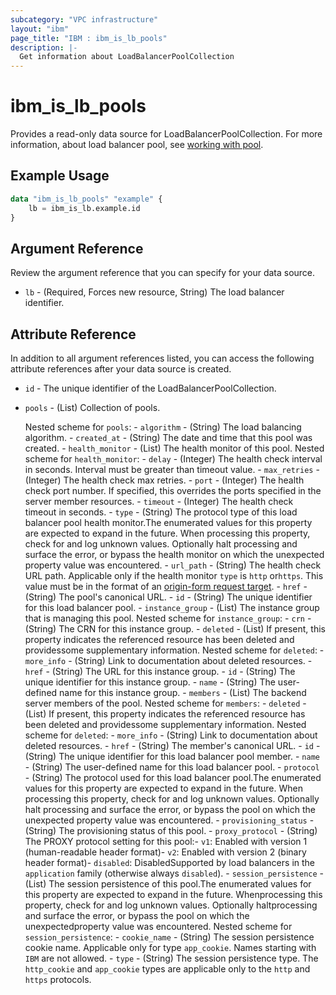 ```yaml
---
subcategory: "VPC infrastructure"
layout: "ibm"
page_title: "IBM : ibm_is_lb_pools"
description: |-
  Get information about LoadBalancerPoolCollection
---
```


# ibm_is_lb_pools

Provides a read-only data source for LoadBalancerPoolCollection. For more information, about load balancer pool, see [working with pool](https://cloud.ibm.com/docs/vpc?topic=vpc-nlb-pools).

## Example Usage

```terraform
data "ibm_is_lb_pools" "example" {
	lb = ibm_is_lb.example.id
}
```

## Argument Reference

Review the argument reference that you can specify for your data source.

- `lb` - (Required, Forces new resource, String) The load balancer identifier.

## Attribute Reference

In addition to all argument references listed, you can access the following attribute references after your data source is created.

- `id` - The unique identifier of the LoadBalancerPoolCollection.
- `pools` - (List) Collection of pools.

	Nested scheme for `pools`:
    	- `algorithm` - (String) The load balancing algorithm.
    	- `created_at` - (String) The date and time that this pool was created.
    	- `health_monitor` - (List) The health monitor of this pool.
			Nested scheme for `health_monitor`:
			- `delay` - (Integer) The health check interval in seconds. Interval must be greater than timeout value.
    		- `max_retries` - (Integer) The health check max retries.
    		- `port` - (Integer) The health check port number. If specified, this overrides the ports specified in the server member resources.
    		- `timeout` - (Integer) The health check timeout in seconds.
    		- `type` - (String) The protocol type of this load balancer pool health monitor.The enumerated values for this property are expected to expand in the future. When processing this property, check for and log unknown values. Optionally halt processing and surface the error, or bypass the health monitor on which the unexpected property value was encountered.
    		- `url_path` - (String) The health check URL path. Applicable only if the health monitor `type` is `http` or`https`. This value must be in the format of an [origin-form request target](https://tools.ietf.org/html/rfc7230#section-5.3.1).
    	- `href` - (String) The pool's canonical URL.
    	- `id` - (String) The unique identifier for this load balancer pool.
    	- `instance_group` - (List) The instance group that is managing this pool.
			Nested scheme for `instance_group`:
        		- `crn` - (String) The CRN for this instance group.
        		- `deleted` - (List) If present, this property indicates the referenced resource has been deleted and providessome supplementary information.
					Nested scheme for `deleted`:
        			- `more_info` - (String) Link to documentation about deleted resources.
            		- `href` - (String) The URL for this instance group.
            		- `id` - (String) The unique identifier for this instance group.
            		- `name` - (String) The user-defined name for this instance group.
    	- `members` - (List) The backend server members of the pool.
			Nested scheme for `members`:
				- `deleted` - (List) If present, this property indicates the referenced resource has been deleted and providessome supplementary information.
				Nested scheme for `deleted`:
        			- `more_info` - (String) Link to documentation about deleted resources.
            		- `href` - (String) The member's canonical URL.
            		- `id` - (String) The unique identifier for this load balancer pool member.
    	- `name` - (String) The user-defined name for this load balancer pool.
    	- `protocol` - (String) The protocol used for this load balancer pool.The enumerated values for this property are expected to expand in the future. When processing this property, check for and log unknown values. Optionally halt processing and surface the error, or bypass the pool on which the unexpected property value was encountered.
    	- `provisioning_status` - (String) The provisioning status of this pool.
    	- `proxy_protocol` - (String) The PROXY protocol setting for this pool:- `v1`: Enabled with version 1 (human-readable header format)- `v2`: Enabled with version 2 (binary header format)- `disabled`: DisabledSupported by load balancers in the `application` family (otherwise always `disabled`).
    	- `session_persistence` - (List) The session persistence of this pool.The enumerated values for this property are expected to expand in the future. Whenprocessing this property, check for and log unknown values. Optionally haltprocessing and surface the error, or bypass the pool on which the unexpectedproperty value was encountered.
			Nested scheme for `session_persistence`:
        		- `cookie_name` - (String) The session persistence cookie name. Applicable only for type `app_cookie`. Names starting with `IBM` are not allowed.
        		- `type` - (String) The session persistence type. The `http_cookie` and `app_cookie` types are applicable only to the `http` and `https` protocols.